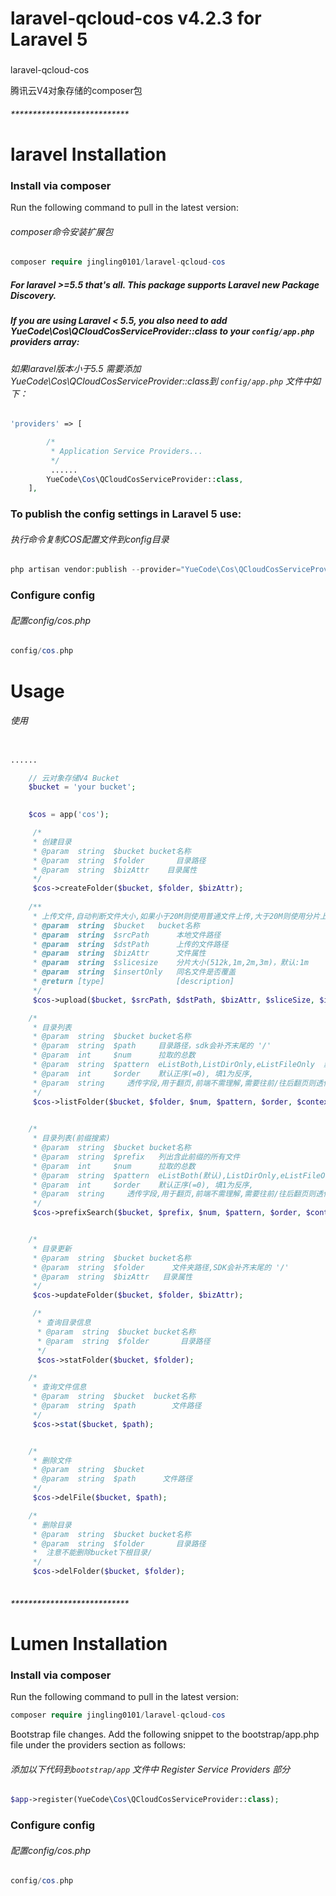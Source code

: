 # laravel-qcloud-cos v4.2.3 for Laravel 5

###
laravel-qcloud-cos

腾讯云V4对象存储的composer包

###### ***************************

# laravel Installation
### Install via composer
Run the following command to pull in the latest version:
###### composer命令安装扩展包
```php
composer require jingling0101/laravel-qcloud-cos
```
#####  For laravel >=5.5 that's all. This package supports Laravel new Package Discovery.    
#####  If you are using Laravel < 5.5, you also need to add YueCode\Cos\QCloudCosServiceProvider::class to your ``` config/app.php ``` providers array:
###### 如果laravel版本小于5.5 需要添加YueCode\Cos\QCloudCosServiceProvider::class到 ``` config/app.php ``` 文件中如下：
```php
'providers' => [

        /*
         * Application Service Providers...
         */
         ......
        YueCode\Cos\QCloudCosServiceProvider::class,
    ],
```

### To publish the config settings in Laravel 5 use:
###### 执行命令复制COS配置文件到config目录
```php
php artisan vendor:publish --provider="YueCode\Cos\QCloudCosServiceProvider"
```

### Configure config 
###### 配置config/cos.php 
```php
config/cos.php 
```

# Usage
######  使用
```php

......

    // 云对象存储V4 Bucket
    $bucket = 'your bucket';

    
    $cos = app('cos');

     /*
     * 创建目录
     * @param  string  $bucket bucket名称
     * @param  string  $folder       目录路径
     * @param  string  $bizAttr    目录属性
     */
     $cos->createFolder($bucket, $folder, $bizAttr);
    
    /**
     * 上传文件,自动判断文件大小,如果小于20M则使用普通文件上传,大于20M则使用分片上传
     * @param  string  $bucket   bucket名称
     * @param  string  $srcPath      本地文件路径
     * @param  string  $dstPath      上传的文件路径
     * @param  string  $bizAttr      文件属性
     * @param  string  $slicesize    分片大小(512k,1m,2m,3m)，默认:1m
     * @param  string  $insertOnly   同名文件是否覆盖
     * @return [type]                [description]
     */
     $cos->upload($bucket, $srcPath, $dstPath, $bizAttr, $sliceSize, $insertOnly);

    /*
     * 目录列表
     * @param  string  $bucket bucket名称
     * @param  string  $path     目录路径，sdk会补齐末尾的 '/'
     * @param  int     $num      拉取的总数
     * @param  string  $pattern  eListBoth,ListDirOnly,eListFileOnly  默认both
     * @param  int     $order    默认正序(=0), 填1为反序,
     * @param  string     透传字段,用于翻页,前端不需理解,需要往前/往后翻页则透传回来
     */
     $cos->listFolder($bucket, $folder, $num, $pattern, $order, $context);
 

    /*
     * 目录列表(前缀搜索)
     * @param  string  $bucket bucket名称
     * @param  string  $prefix   列出含此前缀的所有文件
     * @param  int     $num      拉取的总数
     * @param  string  $pattern  eListBoth(默认),ListDirOnly,eListFileOnly
     * @param  int     $order    默认正序(=0), 填1为反序,
     * @param  string     透传字段,用于翻页,前端不需理解,需要往前/往后翻页则透传回来
     */
     $cos->prefixSearch($bucket, $prefix, $num, $pattern, $order, $context);


    /*
     * 目录更新
     * @param  string  $bucket bucket名称
     * @param  string  $folder      文件夹路径,SDK会补齐末尾的 '/'
     * @param  string  $bizAttr   目录属性
     */
     $cos->updateFolder($bucket, $folder, $bizAttr);

     /*
      * 查询目录信息
      * @param  string  $bucket bucket名称
      * @param  string  $folder       目录路径
      */
      $cos->statFolder($bucket, $folder);

    /*
     * 查询文件信息
     * @param  string  $bucket  bucket名称
     * @param  string  $path        文件路径
     */
     $cos->stat($bucket, $path);


    /*
     * 删除文件
     * @param  string  $bucket
     * @param  string  $path      文件路径
     */
     $cos->delFile($bucket, $path);

    /*
     * 删除目录
     * @param  string  $bucket bucket名称
     * @param  string  $folder       目录路径
     *  注意不能删除bucket下根目录/
     */
     $cos->delFolder($bucket, $folder);
  

```



###### ***************************





# Lumen Installation

### Install via composer
Run the following command to pull in the latest version:
```php
composer require jingling0101/laravel-qcloud-cos
```
Bootstrap file changes.
Add the following snippet to the bootstrap/app.php file under the providers section as follows:
###### 添加以下代码到```bootstrap/app``` 文件中 Register Service Providers 部分
```php
$app->register(YueCode\Cos\QCloudCosServiceProvider::class);
```
### Configure config 
###### 配置config/cos.php 
```php
config/cos.php 
```

